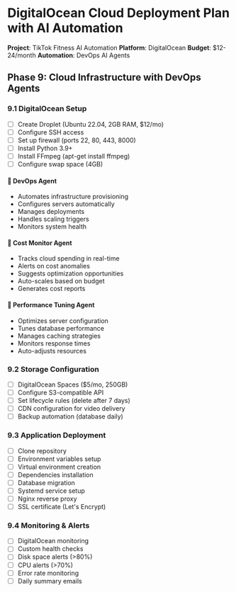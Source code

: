 # DigitalOcean Cloud Deployment Plan with AI Automation
**Project**: TikTok Fitness AI Automation
**Platform**: DigitalOcean
**Budget**: $12-24/month
**Automation**: DevOps AI Agents

## Phase 9: Cloud Infrastructure with DevOps Agents

### 9.1 DigitalOcean Setup
- [ ] Create Droplet (Ubuntu 22.04, 2GB RAM, $12/mo)
- [ ] Configure SSH access
- [ ] Set up firewall (ports 22, 80, 443, 8000)
- [ ] Install Python 3.9+
- [ ] Install FFmpeg (apt-get install ffmpeg)
- [ ] Configure swap space (4GB)

#### 🤖 DevOps Agent
- Automates infrastructure provisioning
- Configures servers automatically
- Manages deployments
- Handles scaling triggers
- Monitors system health

#### 🤖 Cost Monitor Agent
- Tracks cloud spending in real-time
- Alerts on cost anomalies
- Suggests optimization opportunities
- Auto-scales based on budget
- Generates cost reports

#### 🤖 Performance Tuning Agent
- Optimizes server configuration
- Tunes database performance
- Manages caching strategies
- Monitors response times
- Auto-adjusts resources

### 9.2 Storage Configuration
- [ ] DigitalOcean Spaces ($5/mo, 250GB)
- [ ] Configure S3-compatible API
- [ ] Set lifecycle rules (delete after 7 days)
- [ ] CDN configuration for video delivery
- [ ] Backup automation (database daily)

### 9.3 Application Deployment
- [ ] Clone repository
- [ ] Environment variables setup
- [ ] Virtual environment creation
- [ ] Dependencies installation
- [ ] Database migration
- [ ] Systemd service setup
- [ ] Nginx reverse proxy
- [ ] SSL certificate (Let's Encrypt)

### 9.4 Monitoring & Alerts
- [ ] DigitalOcean monitoring
- [ ] Custom health checks
- [ ] Disk space alerts (>80%)
- [ ] CPU alerts (>70%)
- [ ] Error rate monitoring
- [ ] Daily summary emails